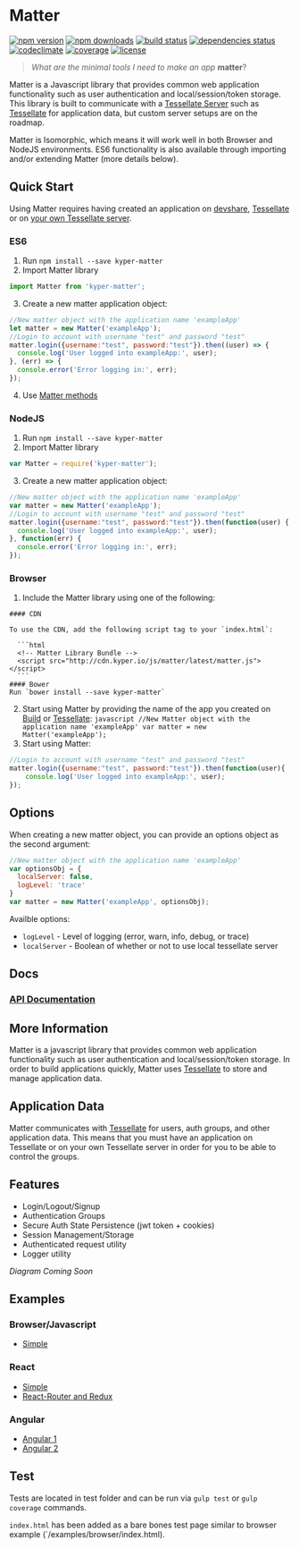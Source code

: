 # Matter

[![npm version](https://img.shields.io/npm/v/kyper-matter.svg?style=flat-square)](https://www.npmjs.com/package/kyper-matter)
[![npm downloads](https://img.shields.io/npm/dm/kyper-matter.svg?style=flat-square)](https://www.npmjs.com/package/kyper-matter)
[![build status](https://img.shields.io/travis/KyperTech/matter/master.svg?style=flat-square)](https://travis-ci.org/KyperTech/matter)
[![dependencies status](https://img.shields.io/david/KyperTech/matter/master.svg?style=flat-square)](https://david-dm.org/KyperTech/matter)
[![codeclimate](https://img.shields.io/codeclimate/github/KyperTech/matter.svg?style=flat-square)](https://codeclimate.com/github/KyperTech/matter)
[![coverage](https://img.shields.io/codeclimate/coverage/github/KyperTech/matter.svg?style=flat-square)](https://codeclimate.com/github/KyperTech/matter)
[![license](https://img.shields.io/npm/l/kyper-matter.svg?style=flat-square)](https://github.com/KyperTech/matter/blob/master/LICENSE)

> *What are the minimal tools I need to make an app* **matter**?

Matter is a Javascript library that provides common web application functionality such as user authentication and local/session/token storage. This library is built to communicate with a [Tessellate Server](https://github.com/KyperTech/tessellate) such as [Tessellate](http://tessellate.kyper.io) for application data, but custom server setups are on the roadmap.

Matter is Isomorphic, which means it will work well in both Browser and NodeJS environments. ES6 functionality is also available through importing and/or extending Matter (more details below).

## Quick Start

Using Matter requires having created an application on [devshare](http://devshare.io), [Tessellate](http://tessellate.kyper.io) or on [your own Tessellate server](https://github.com/KyperTech/tessellate/wiki/Run-Your-Own).

### ES6
  1. Run `npm install --save kyper-matter`
  2. Import Matter library
```javascript
import Matter from 'kyper-matter';
```
  3. Create a new matter application object:
```javascript
//New matter object with the application name 'exampleApp'
let matter = new Matter('exampleApp');
//Login to account with username "test" and password "test"
matter.login({username:"test", password:"test"}).then((user) => {
  console.log('User logged into exampleApp:', user);
}, (err) => {
  console.error('Error logging in:', err);
});
```
  4. Use [Matter methods](http://cdn.kyper.io/js/matter/latest/docs/class/src/index.js~Matter.html)

### NodeJS
  1. Run `npm install --save kyper-matter`
  2. Import Matter library
  ```javascript
  var Matter = require('kyper-matter');
  ```
  3. Create a new matter application object:
  ```javascript
  //New matter object with the application name 'exampleApp'
  var matter = new Matter('exampleApp');
  //Login to account with username "test" and password "test"
  matter.login({username:"test", password:"test"}).then(function(user) {
    console.log('User logged into exampleApp:', user);
  }, function(err) {
    console.error('Error logging in:', err);
  });
  ```

### Browser
  1. Include the Matter library using one of the following:

    #### CDN

    To use the CDN, add the following script tag to your `index.html`:

      ```html
      <!-- Matter Library Bundle -->
      <script src="http://cdn.kyper.io/js/matter/latest/matter.js"></script>
      ```
    #### Bower
    Run `bower install --save kyper-matter`

  2. Start using Matter by providing the name of the app you created on [Build](http://build.kyper.io) or [Tessellate](http://tessellate.kyper.io):
    ```javascript
    //New Matter object with the application name 'exampleApp'
    var matter = new Matter('exampleApp');
    ```
  3. Start using Matter:
  ```javascript
  //Login to account with username "test" and password "test"
  matter.login({username:"test", password:"test"}).then(function(user){
      console.log('User logged into exampleApp:', user);
  });
  ```

## Options
When creating a new matter object, you can provide an options object as the second argument:

```javascript
//New matter object with the application name 'exampleApp'
var optionsObj = {
  localServer: false,
  logLevel: 'trace'
}
var matter = new Matter('exampleApp', optionsObj);
```
Availble options:
* `logLevel` - Level of logging (error, warn, info, debug, or trace)
* `localServer` - Boolean of whether or not to use local tessellate server


## Docs

### [API Documentation](https://kypertech.github.com/matter)

## More Information

Matter is a javascript library that provides common web application functionality such as user authentication and local/session/token storage. In order to build applications quickly, Matter uses [Tessellate](https://github.com/kypertech/tessellate) to store and manage application data.

## Application Data
Matter communicates with [Tessellate](http://github.com/KyperTech/tesselate) for users, auth groups, and other application data. This means that you must have an application on Tessellate or on your own Tessellate server in order for you to be able to control the groups.

## Features

* Login/Logout/Signup
* Authentication Groups
* Secure Auth State Persistence (jwt token + cookies)
* Session Management/Storage
* Authenticated request utility
* Logger utility

*Diagram Coming Soon*

## Examples
### Browser/Javascript
* [Simple](https://github.com/KyperTech/matter/tree/master/examples/browser)

### React

* [Simple](https://github.com/KyperTech/matter/tree/master/examples/React)
* [React-Router and Redux](https://github.com/KyperTech/webpack-redux-react-matter-starter)

### Angular
* [Angular 1](https://github.com/KyperTech/matter/tree/master/examples/angular1)
* [Angular 2](https://github.com/KyperTech/matter/tree/master/examples/Angular2)



## Test

Tests are located in test folder and can be run via `gulp test` or `gulp coverage` commands.

`index.html` has been added as a bare bones test page similar to browser example (`/examples/browser/index.html).
